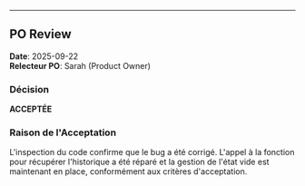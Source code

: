 ---

## PO Review

**Date**: 2025-09-22  
**Relecteur PO**: Sarah (Product Owner)

### Décision
**ACCEPTÉE**

### Raison de l'Acceptation
L'inspection du code confirme que le bug a été corrigé. L'appel à la fonction pour récupérer l'historique a été réparé et la gestion de l'état vide est maintenant en place, conformément aux critères d'acceptation.